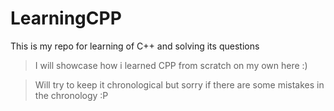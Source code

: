 # LearningCPP
This is my repo for learning of C++ and solving its questions
>I will showcase how i learned CPP from scratch on my own here :)

>Will try to keep it chronological but sorry if there are some mistakes in the chronology :P
